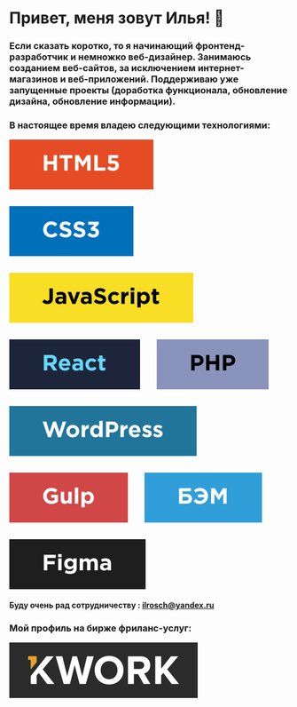 # Привет, меня зовут Илья! 👋
### Если сказать коротко, то я начинающий фронтенд-разработчик и немножко веб-дизайнер. Занимаюсь созданием веб-сайтов, за исключением интернет-магазинов и веб-приложений. Поддерживаю уже запущенные проекты (доработка функционала, обновление дизайна, обновление информации).

### В настоящее время владею следующими технологиями:
<div style="display: flex; gap: 30px; flex-wrap: wrap;">
  <img src="https://github.com/ilrosch/ilrosch/blob/main/icons/html.svg" title="HTML5" alt="HTML5" width="auto" height="auto"/>
  <img src="https://github.com/ilrosch/ilrosch/blob/main/icons/css.svg" title="CSS3" alt="CSS3" width="auto" height="auto"/>
  <img src="https://github.com/ilrosch/ilrosch/blob/main/icons/js.svg" title="JavaScript" alt="JavaScript" width="auto" height="auto"/>
  <img src="https://github.com/ilrosch/ilrosch/blob/main/icons/react.svg" title="React" alt="React" width="auto" height="auto"/>
  <img src="https://github.com/ilrosch/ilrosch/blob/main/icons/php.svg" title="PHP" alt="PHP" width="auto" height="auto"/>
  <img src="https://github.com/ilrosch/ilrosch/blob/main/icons/wordpress.svg" title="Wordpress" alt="Wordpress" width="auto" height="auto"/>
  <img src="https://github.com/ilrosch/ilrosch/blob/main/icons/gulp.svg" title="Gulp" alt="Gulp" width="auto" height="auto"/> 
  <img src="https://github.com/ilrosch/ilrosch/blob/main/icons/bem.svg" title="БЭМ" alt="БЭМ" width="auto" height="auto"/>
  <img src="https://github.com/ilrosch/ilrosch/blob/main/icons/figma.svg" title="Figma" alt="Figma" width="auto" height="auto"/>
</div>

#### Буду очень рад сотрудничеству : ilrosch@yandex.ru

### Мой профиль на бирже фриланс-услуг:
<a href="https://kwork.ru/user/_ilrosch_"><img src="https://github.com/ilrosch/ilrosch/blob/main/icons/kwork.svg" title="Kwork" alt="Kwork" width="auto" height="auto"/></a>



